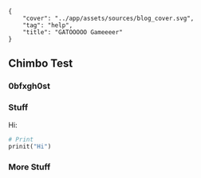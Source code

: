 ```metadata
{
    "cover": "../app/assets/sources/blog_cover.svg",
    "tag": "help",
    "title": "GATOOOOO Gameeeer"
}
```

## Chimbo Test

### 0bfxgh0st

### Stuff

Hi:

```python
# Print
prinit("Hi")
```

### More Stuff
